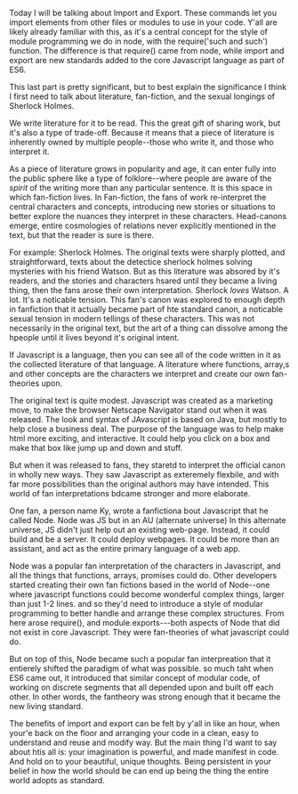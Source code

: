 <!--Title: Zach's First Lightning Talk -->
<!--Subtitle: Import Export! -->

Today I will be talking about Import and Export.  These commands let you import elements from other files or modules to use in your code.  Y'all are likely already familiar with this, as it's a central concept for the style of module programming we do in node, with the require('such and such') function.  The difference is that require() came from node, while import and export are new standards added to the core Javascript language as part of ES6.

This last part is pretty significant, but to best explain the significance I think I first need to talk about literature, fan-fiction, and the sexual longings of Sherlock Holmes.

We write literature for it to be read.  This the great gift of sharing work, but it's also a type of trade-off.  Because it means that a piece of literature is inherently owned by multiple people--those who write it, and those who interpret it.

As a piece of literature grows in popularity and age, it can enter fully into the public sphere like a type of folklore--where people are aware of the _spirit_ of the writing more than any particular sentence.  It is this space in which fan-fiction lives.  In Fan-fiction, the fans of work re-interpret the central characters and concepts, introducing new stories or situations to better explore the nuances they interpret in these characters.  Head-canons emerge, entire cosmologies of relations never explicitly mentioned in the text, but that the reader is sure is there.  

For example: Sherlock Holmes.  The original texts were sharply plotted, and straightforward, texts about the detectice sherlock holmes solving mysteries with his friend Watson.  But as this literature was absored by it's readers, and the stories and characters hsared until they became a living thing, then the fans arose their own interpretation.  Sherlock _loves_ Watson.  A lot.  It's a noticable tension.  This fan's canon was explored to enough depth in fanfiction that it actually became part of hte standard canon, a noticable sexual tension in modern tellings of these characters. This was not necessarily in the original text, but the art of a thing can dissolve among the hpeople until it lives beyond it's original intent.

If Javascript is a language, then you can see all of the code written in it as the collected literature of that language.  A literature where functions, array,s and other concepts are the characters we interpret and create our own fan-theories upon.  

The original text is quite modest.  Javascript was created as a  marketing move, to make the browser Netscape Navigator stand out when it was released.  The look and syntax of JAvascript is based on Java, but mostly to help close a business deal.  The purpose of the language was to help make html more exciting, and interactive.  It could help you click on a box and make that box like jump up and down and stuff.

But when it was released to fans, they staretd to interpret the official canon in wholly new ways.  They saw Javascript as exteremely flexbile, and with far more possibilities than the original authors may have intended.  This world of fan interpretations bdcame stronger and more elaborate.

One fan, a person name Ky, wrote a fanfictiona bout Javascript that he called Node.  Node was JS but in an AU (alternate universe)  In this alternate universe, JS didn't just help  out an existing web-page.  Instead, it could build and be a server.  It could deploy webpages.  It could be more than an assistant, and act as the entire primary language of a web app.

Node was a popular fan interpretation of the characters in Javascript, and all the things that functions, arrays, promises could do.  Other developers started creating their own fan fictions based in the world of Node--one where javascript functions could become wonderful complex things, larger than just 1-2 lines.  and so they'd need to introduce a style of modular programming to better handle and arrange these complex structures.  From here arose require(), and module.exports---both aspects of Node that did not exist in core Javascript.  They were fan-theories of what javascript could do.

But on top of this, Node became such a popular fan interpreation that it entierely shifted the paradigm of what was possible.  so much taht when ES6 came out, it introduced that similar concept of modular code, of working on discrete segments that all depended upon and built off each other.  In other words, the fantheory was strong enough that it became the new living standard.

The benefits of import and export can be felt by y'all in like an hour, when your'e back on the floor and arranging your code in a clean, easy to understand and reuse and modify way.  But the main thing I'd want to say about htis all is: your imagination is powerful, and made manifest in code.  And hold on to your beautiful, unique thoughts.  Being persistent in your belief in how the world should be can end up being the thing the entire world adopts as standard.


